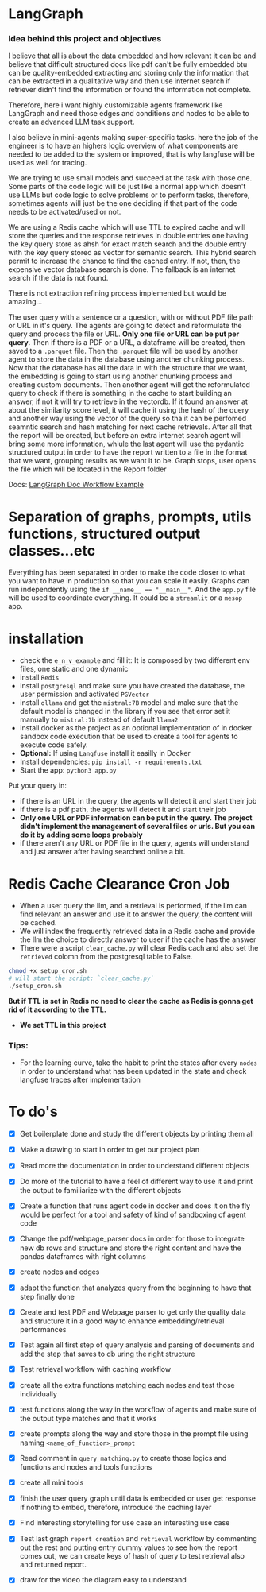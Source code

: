 # LangGraph

### Idea behind this project and objectives
I believe that all is about the data embedded and how relevant it can be and believe that difficult structured docs like pdf can't be fully embedded btu can be  quality-embedded extracting and storing only the information that can be extracted in a qualitative way and then use internet search if retriever didn't find the information or found the information not complete.

Therefore, here i want highly customizable agents framework like LangGraph and need those edges and conditions and nodes to be able to create an advanced LLM task support.

I also believe in mini-agents making super-specific tasks. here the job of the engineer is to have an highers logic overview of what components are needed to be added to the system or improved, that is why langfuse will be used as well for tracing. 

We are trying to use small models and succeed at the task with those one.
Some parts of the code logic will be just like a normal app which doesn't use LLMs but code logic to solve problems or to perform tasks, therefore, sometimes agents will just be the one deciding if that part of the code needs to be activated/used or not.

We are using a Redis cache which will use TTL to expired cache and will store the queries and the response retrieves in double entries one having the key query store as ahsh for exact match search and the double entry with the key query stored as vector for semantic search. This hybrid search permit to increase the chance to find the cached entry. If not, then, the expensive vector database search is done. The fallback is an internet search if the data is not found. 

There is not extraction refining process implemented but would be amazing...

The user query with a sentence or a question, with or without PDF file path or URL in it's query. The agents are going to detect and reformulate the query and process the file or URL. **Only one file or URL can be put per query**. Then if there is a PDF or a URL, a dataframe will be created, then saved to a `.parquet` file. Then the `.parquet` file will be used by another agent to store the data in the database using another chunking process. Now that the database has all the data in with the structure that we want, the embedding is going to start using another chunking process and creating custom documents. Then another agent will get the reformulated query to check if there is something in the cache to start building an answer, if not it will try to retrieve in the vectordb. If it found an answer at about the similarity score level, it will cache it using the hash of the query and another way using the vector of the query so tha it can be perfomed seamntic search and hash matching for next cache retrievals. After all that the report will be created, but before an extra internet search agent will bring some more information, whiule the last agent will use the pydantic structured output in order to have the report written to a file in the format that we want, grouping results as we want it to be. Graph stops, user opens the file which will be located in the Report folder


Docs: [LangGraph Doc Workflow Example](https://langchain-ai.github.io/langgraph/tutorials/rag/langgraph_self_rag_local/)

# Separation of graphs, prompts, utils functions, structured output classes...etc
Everything has been separated in order to make the code closer to what you want to have in production so that you can scale it easily. Graphs can run independently using the `if __name__ == "__main__"`. And the `app.py` file will be used to coordinate everything. It could be a `streamlit` or a `mesop` app.

# installation

- check the `e_n_v_example` and fill it: It is composed by two different env files, one static and one dynamic
- install `Redis`
- install `postgresql` and make sure you have created the database, the user permission and activated `PGVector`
- install `ollama` and get the `mistral:7B` model and make sure that the default model is changed in the library if you see that error set it manually to `mistral:7b` instead of default `llama2`
- install docker as the project as an optional implementation of in docker sandbox code execution that be used to create a tool for agents to execute code safely.
- **Optional:** If using `Langfuse` install it easilly in Docker
- Install dependencies: `pip install -r requirements.txt`
- Start the app: `python3 app.py`

Put your query in:
- if there is an URL in the query, the agents will detect it and start their job
- if there is a pdf path, the agents will detect it and start their job
- **Only one URL or PDF information can be put in the query. The project didn't implement the management of several files or urls. But you can do it by adding some loops probably**
- if there aren't any URL or PDF file in the query, agents will understand and just answer after having searched online a bit.

# Redis Cache Clearance Cron Job
- When a user query the llm, and a retrieval is performed, if the llm can find relevant an answer and use it to answer the query, the content will be cached.
- We will index the frequently retrieved data in a Redis cache and provide the llm the choice to directly answer to user if the cache has the answer
- There were a script `clear_cache.py` will clear Redis cach and also set the `retrieved` colomn from the postgresql table to False.
```bash
chmod +x setup_cron.sh
# will start the script: `clear_cache.py`
./setup_cron.sh
```
**But if TTL is set in Redis no need to clear the cache as Redis is gonna get rid of it according to the TTL.**
- **We set TTL in this project**

### Tips:
- For the learning curve, take the habit to print the states after every `nodes` in order to understand what has been updated in the state and check langfuse traces after implementation


# To do's
- [x] Get boilerplate done and study the different objects by printing them all
- [x] Make a drawing to start in order to get our project plan
- [x] Read more the documentation in order to understand different objects
- [x] Do more of the tutorial to have a feel of different way to use it and print the output to familiarize with the different objects
- [x] Create a function that runs agent code in docker and does it on the fly would be perfect for a tool and safety of kind of sandboxing of agent code
- [x] Change the pdf/webpage_parser docs in order for those to integrate new db rows and structure and store the right content and have the pandas dataframes with right columns
- [x] create nodes and edges
- [x] adapt the function that analyzes query from the beginning to have that step finally done
- [x] Create and test PDF and Webpage parser to get only the quality data and structure it in a good way to enhance embedding/retrieval performances
- [x] Test again all first step of query analysis and parsing of documents and add the step that saves to db uring the right structure
- [x] Test retrieval workflow with caching workflow
- [x] create all the extra functions matching each nodes and test those individually
- [x] test functions along the way in the workflow of agents and make sure of the output type matches and that it works
- [x] create prompts along the way and store those in the prompt file using naming `<name_of_function>_prompt`
- [x] Read comment in `query_matching.py` to create those logics and functions and nodes and tools functions
- [x] create all mini tools
- [x] finish the user query graph until data is embedded or user get response if nothing to embed, therefore, introduce the caching layer
- [x] Find interesting storytelling for use case an interesting use case
- [x] Test last graph `report creation` and `retrieval` workflow by commenting out the rest and putting entry dummy values to see how the report comes out, we can create keys of hash of query to test retrieval also and returned report.
- [x] draw for the video the diagram easy to understand

